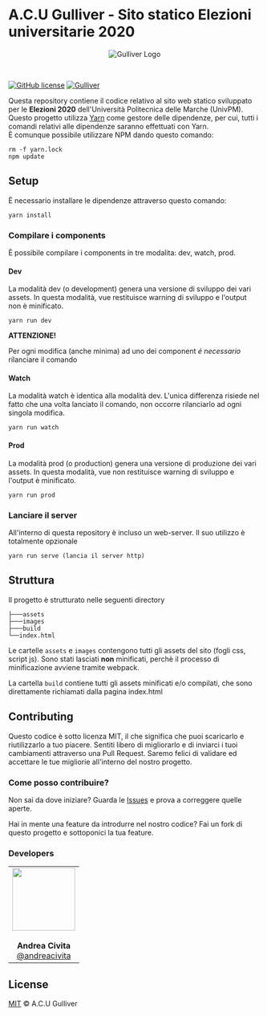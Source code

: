 # A.C.U Gulliver - Sito statico Elezioni universitarie 2020

<p align="center">
   <img src="https://avatars2.githubusercontent.com/u/54901942?s=200&v=4" alt="Gulliver Logo"/>
</p>

<br>

[![GitHub license](https://img.shields.io/github/license/acu-gulliver/elezioni-2020?style=flat-square)](https://github.com/acu-gulliver/elezioni-2020/blob/master/LICENSE)
[![Gulliver](https://img.shields.io/badge/%E2%98%AD-Gulliver-%23f00?style=flat-square)](https://gulliver.univpm.it)


<a name="Introduction"></a>

Questa repository contiene il codice relativo al sito web statico sviluppato per le **Elezioni 2020** dell'Università
Politecnica delle Marche (UnivPM). <br>
Questo progetto utilizza [Yarn](https://yarnpkg.com/) come gestore delle dipendenze, per cui, tutti i comandi
relativi alle dipendenze saranno effettuati con Yarn. <br>
È comunque possibile utilizzare NPM dando questo comando:

```
rm -f yarn.lock
npm update
```


<a name="Setup"></a>
## Setup

È necessario installare le dipendenze attraverso questo comando:

```
yarn install
```

### Compilare i components

È possibile compilare i components in tre modalita: dev, watch, prod.

#### Dev

La modalità dev (o development) genera una versione di sviluppo dei vari assets.
In questa modalità, vue restituisce warning di sviluppo e l'output non è minificato.

```
yarn run dev
```

**ATTENZIONE!**

Per ogni modifica (anche minima) ad uno dei component *é necessario* rilanciare il comando

#### Watch

La modalità watch è identica alla modalità dev. L'unica differenza risiede nel fatto che una volta lanciato il comando, non occorre rilanciarlo ad ogni singola modifica.

```
yarn run watch
```

#### Prod

La modalità prod (o production) genera una versione di produzione dei vari assets.
In questa modalità, vue non restituisce warning di sviluppo e l'output  è minificato.

```
yarn run prod
```

### Lanciare il server

All'interno di questa repository è incluso un web-server. Il suo utilizzo è totalmente opzionale

```
yarn run serve (lancia il server http)
```

## Struttura

Il progetto è strutturato nelle seguenti directory

```
├───assets
├───images
├───build
└──index.html
```

Le cartelle `assets` e `images` contengono tutti gli assets del sito (fogli css, script js). Sono stati lasciati **non**
minificati, perchè il processo di minificazione avviene tramite webpack.

La cartella `build` contiene tutti gli assets minificati e/o compilati, che sono direttamente richiamati dalla pagina 
index.html


<a name="Contributors"></a>

## Contributing

Questo codice è sotto licenza MIT, il che significa che puoi scaricarlo e riutilizzarlo a tuo piacere. 
Sentiti libero di migliorarlo e di inviarci i tuoi cambiamenti attraverso una Pull Request. Saremo felici di validare
ed accettare le tue migliorie all'interno del nostro progetto.

### Come posso contribuire?

Non sai da dove iniziare? Guarda le [Issues](https://github.com/acu-gulliver/elezioni-2020/issues/) e prova a correggere quelle aperte.

Hai in mente una feature da introdurre nel nostro codice? Fai un fork di questo progetto e sottoponici la tua feature.

### Developers

<table>
  <tbody>
     <tr>
        <td align="center" valign="top">
            <img width="125" height="125" src="https://github.com/andreacivita.png?s=150">
            <br>
            <br>
            <strong>Andrea Civita</strong>
            <br>
            <a href="https://github.com/andreacivita">@andreacivita</a>
            <br>
        </td>
	  </tr>
  </tbody>
</table>


## License

[MIT](https://github.com/acu-gulliver/elezioni-2020/blob/master/LICENSE) © A.C.U Gulliver
